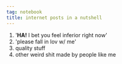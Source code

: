 ```yaml
---
tag: notebook
title: internet posts in a nutshell
---
```

1. '**HA!** I bet you feel inferior right now'
2. 'please fall in lov w/ me'
3. quality stuff
4. other weird shit made by people like me
